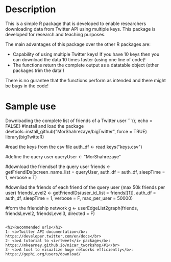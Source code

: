 <h1>Description</h1>
This is a simple R package that is developed to enable researchers downloading data from Twitter API using multiple keys. This package is developed for research and teaching purposes.

The main advantages of this package over the other R packages are:
<ul>
  <li>Capability of using multiple Twitter keys! If you have 10 keys then you can download the data 10 times faster (using one line of code)!</li>
  <li>The functions return the complete output as a datatable object (other packages trim the data!)</li>
</ul>

There is no gurantee that the functions perform as intended and there might be bugs in the code! 

<h1>Sample use</h1>
Downloading the complete list of friends of a Twitter user
```{r, echo = FALSE}
#install and load the package
devtools::install_github("MorShahrezaye/bigTwitter", force = TRUE)
library(bigTwitteR)

#read the keys from the csv file
auth_df <- read.keys("keys.csv")

#define the query user
queryUser <- "MorShahrezaye"

#download the friendsof the query user
friends <- getFriendIDs(screen_name_list = queryUser, auth_df = auth_df, sleepTime = 1, verbose = T)

#downliad the friends of each friend of the query user (max 50k friends per user)
friendsLevel2 <- getFriendIDs(user_id_list = friends[[1]], auth_df = auth_df, sleepTime = 1, verbose = F, max_per_user = 50000)

#form the friendship network
g <- userEdgeList2graph(friends, friendsLevel2, friendsLevel3, directed = F)
```

<h1>Recommended urls</h1>
1- <b>Twitter API documentation</b>: https://developer.twitter.com/en/docs</br>
2- <b>A tutorial to <i>rtweet</i> package</b>: https://mkearney.github.io/nicar_tworkshop/#1</br>
3- <b>A tool to visualize huge networks efficiently</b>: https://gephi.org/users/download/
